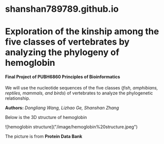 # shanshan789789.github.io
<h1> Exploration of the kinship among the five classes of vertebrates by analyzing the phylogeny of hemoglobin </h1>
<h4> Final Project of PUBH6860 Principles of Bioinformatics </h4>
<p> We will use the nucleotide sequences of the five classes (<em>fish, amphibians, reptiles, mammals, and birds</em>) of vertebrates to analyze the phylogenetic relationship. </p>
<strong>Authors:</strong>
<em>Dongliang Wang, Lizhao Ge, Shanshan Zhang</em>
<p> Below is the 3D structure of hemoglobin </p>
![hemoglobin structure]("/image/hemoglobin%20structure.jpeg")  
<p> The picture is from <strong>Protein Data Bank</strong> <p>

